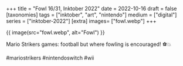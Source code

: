 +++
title = "Fowl 16/31, Inktober 2022"
date = 2022-10-16
draft =  false
[taxonomies]
tags = ["inktober", "art", "nintendo"]
medium = ["digital"]
series = ["inktober-2022"]
[extra]
images= ["fowl.webp"]
+++

{{ image(src="fowl.webp", alt="Fowl") }}

Mario Strikers games: football but where fowling is encouraged! ⚽💥

\#mariostrikers \#nintendoswitch \#wii
